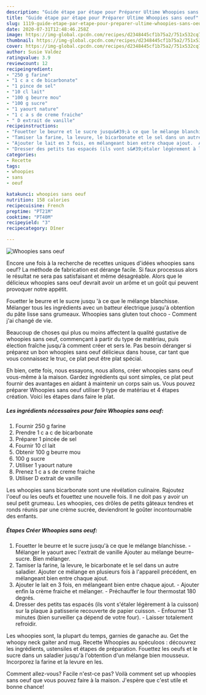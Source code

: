```yaml
---
description: "Guide étape par étape pour Préparer Ultime Whoopies sans oeuf"
title: "Guide étape par étape pour Préparer Ultime Whoopies sans oeuf"
slug: 1119-guide-etape-par-etape-pour-preparer-ultime-whoopies-sans-oeuf
date: 2020-07-31T12:48:46.258Z
image: https://img-global.cpcdn.com/recipes/d2348445cf1b75a2/751x532cq70/whoopies-sans-oeuf-photo-principale-de-la-recette.jpg
thumbnail: https://img-global.cpcdn.com/recipes/d2348445cf1b75a2/751x532cq70/whoopies-sans-oeuf-photo-principale-de-la-recette.jpg
cover: https://img-global.cpcdn.com/recipes/d2348445cf1b75a2/751x532cq70/whoopies-sans-oeuf-photo-principale-de-la-recette.jpg
author: Susie Valdez
ratingvalue: 3.9
reviewcount: 12
recipeingredient:
- "250 g farine"
- "1 c a c de bicarbonate"
- "1 pince de sel"
- "10 cl lait"
- "100 g beurre mou"
- "100 g sucre"
- "1 yaourt nature"
- "1 c a s de creme fraiche"
- " D extrait de vanille"
recipeinstructions:
- "Fouetter le beurre et le sucre jusqu&#39;à ce que le mélange blanchisse.  Mélanger le yaourt avec l&#39;extrait de vanille Ajouter au mélange beurre-sucre. Bien mélanger."
- "Tamiser la farine, la levure, le bicarbonate et le sel dans un autre saladier. Ajouter ce mélange en plusieurs fois à l&#39;appareil précédent, en mélangeant bien entre chaque ajout."
- "Ajouter le lait en 3 fois, en mélangeant bien entre chaque ajout.  Ajouter enfin la crème fraiche et mélanger.  Préchauffer le four thermostat 180 degrés."
- "Dresser des petits tas espacés (ils vont s&#39;étaler légèrement à la cuisson) sur la plaque à patisserie recouverte de papier cuisson.  Enfourner 13 minutes (bien surveiller ça dépend de votre four). Laisser totalement refroidir."
categories:
- Recette
tags:
- whoopies
- sans
- oeuf

katakunci: whoopies sans oeuf 
nutrition: 158 calories
recipecuisine: French
preptime: "PT21M"
cooktime: "PT40M"
recipeyield: "3"
recipecategory: Dîner

---
```



![Whoopies sans oeuf](https://img-global.cpcdn.com/recipes/d2348445cf1b75a2/751x532cq70/whoopies-sans-oeuf-photo-principale-de-la-recette.jpg)

Encore une fois à la recherche de recettes uniques d'idées whoopies sans oeuf? La méthode de fabrication est dérange facile. Si faux processus alors le résultat ne sera pas satisfaisant et même désagréable. Alors que le délicieux whoopies sans oeuf devrait avoir un arôme et un goût qui peuvent provoquer notre appétit.

Fouetter le beurre et le sucre jusqu &#39;à ce que le mélange blanchisse. Mélanger tous les ingrédients avec un batteur électrique jusqu&#39;à obtention du pâte lisse sans grumeaux. Whoopies sans gluten tout choco - Comment j&#39;ai changé de vie.

Beaucoup de choses qui plus ou moins affectent la qualité gustative de whoopies sans oeuf, commençant à partir du type de matériau, puis élection fraîche jusqu'à comment créer et sers le. Pas besoin déranger si préparez un bon whoopies sans oeuf délicieux dans house, car tant que vous connaissez le truc, ce plat peut être plat spécial.


Eh bien, cette fois, nous essayons, nous allons, créer whoopies sans oeuf vous-même à la maison. Gardez ingrédients qui sont simples, ce plat peut fournir des avantages en aidant à maintenir un corps sain us. Vous pouvez préparer Whoopies sans oeuf utiliser 9 type de matériau et 4 étapes création. Voici les étapes dans faire le plat.

<!--inarticleads1-->

##### Les ingrédients nécessaires pour faire Whoopies sans oeuf:

1. Fournir 250 g farine
1. Prendre 1 c a c de bicarbonate
1. Préparer 1 pincée de sel
1. Fournir 10 cl lait
1. Obtenir 100 g beurre mou
1.  100 g sucre
1. Utiliser 1 yaourt nature
1. Prenez 1 c a s de creme fraiche
1. Utiliser  D extrait de vanille


Les whoopies sans bicarbonate sont une révélation culinaire. Rajoutez l&#39;oeuf ou les oeufs et fouettez une nouvelle fois. Il ne doit pas y avoir un seul petit grumeau. Les whoopies, ces drôles de petits gâteaux tendres et ronds réunis par une crème sucrée, deviendront le goûter incontournable des enfants. 

<!--inarticleads2-->

##### Étapes Créer Whoopies sans oeuf:

1. Fouetter le beurre et le sucre jusqu&#39;à ce que le mélange blanchisse.  - Mélanger le yaourt avec l&#39;extrait de vanille Ajouter au mélange beurre-sucre. Bien mélanger.
1. Tamiser la farine, la levure, le bicarbonate et le sel dans un autre saladier. Ajouter ce mélange en plusieurs fois à l&#39;appareil précédent, en mélangeant bien entre chaque ajout.
1. Ajouter le lait en 3 fois, en mélangeant bien entre chaque ajout.  - Ajouter enfin la crème fraiche et mélanger.  - Préchauffer le four thermostat 180 degrés.
1. Dresser des petits tas espacés (ils vont s&#39;étaler légèrement à la cuisson) sur la plaque à patisserie recouverte de papier cuisson.  - Enfourner 13 minutes (bien surveiller ça dépend de votre four). - Laisser totalement refroidir.


Les whoopies sont, la plupart du temps, garnies de ganache au. Get the whoopy neck gaiter and mug. Recette Whoopies au spéculoos : découvrez les ingrédients, ustensiles et étapes de préparation. Fouettez les oeufs et le sucre dans un saladier jusqu&#39;à l&#39;obtention d&#39;un mélange bien mousseux. Incorporez la farine et la levure en les. 


Comment allez-vous? Facile n'est-ce pas? Voilà comment set up whoopies sans oeuf que vous pouvez faire à la maison. J'espère que c'est utile et bonne chance!
